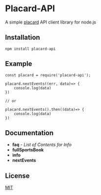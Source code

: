 Placard-API
===========

A simple [placard](https://www.jogossantacasa.pt/web/Placard) API client library for node.js

## Installation

    npm install placard-api

## Example

    const placard = require('placard-api');

    placard.nextEvents((err, data)=> {
        console.log(data)
    })

    // or

    placard.nextEvents().then((data)=> {
        console.log(data)
    })

## Documentation

- **faq** - *List of Contents for Info*
- **fullSportsBook**
- **info**
- **nextEvents**


## License
[MIT](https://github.com/efernandesng/placard-api/blob/master/LICENSE.md)